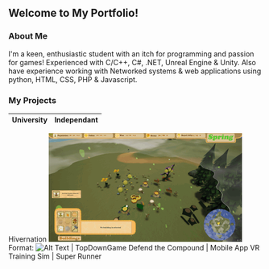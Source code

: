 ## Welcome to My Portfolio!

### About Me

I'm a keen, enthusiastic student with an itch for programming and passion for games!
Experienced with C/C++, C#, .NET, Unreal Engine & Unity.
Also have experience working with Networked systems & web applications using python, HTML, CSS, PHP & Javascript.

### My Projects

University | Independant
-----------|------------
Hivernation ![Hivernation gif](Hivernation.gif)
Format: ![Alt Text](url) | TopDownGame
Defend the Compound | Mobile App
VR Training Sim | Super Runner